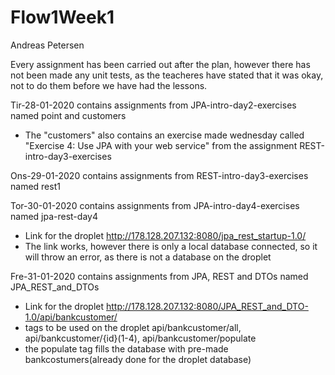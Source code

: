 # Flow1Week1
Andreas Petersen

Every assignment has been carried out after the plan, however there has not been made any unit tests, as the teacheres have stated that it was okay, not to do them before we have had the lessons.

Tir-28-01-2020 contains assignments from JPA-intro-day2-exercises named point and customers
- The "customers" also contains an exercise made wednesday called "Exercise 4: Use JPA with your web service" from the assignment REST-intro-day3-exercises

Ons-29-01-2020 contains assignments from REST-intro-day3-exercises named rest1

Tor-30-01-2020 contains assignments from JPA-intro-day4-exercises named jpa-rest-day4
- Link for the droplet http://178.128.207.132:8080/jpa_rest_startup-1.0/
- The link works, however there is only a local database connected, so it will throw an error, as there is not a database on the droplet

Fre-31-01-2020 contains assignments from JPA, REST and DTOs named JPA_REST_and_DTOs
- Link for the droplet http://178.128.207.132:8080/JPA_REST_and_DTO-1.0/api/bankcustomer/
- tags to be used on the droplet api/bankcustomer/all, api/bankcustomer/{id}(1-4), api/bankcustomer/populate
- the populate tag fills the database with pre-made bankcostumers(already done for the droplet database)
